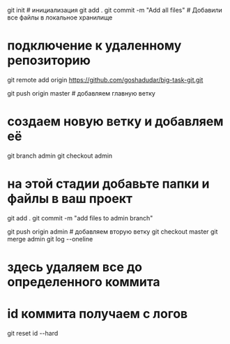 git init # инициализация
git add .
git commit -m "Add all files" # Добавили все файлы в локальное хранилище

# подключение к удаленному репозиторию
git remote add origin https://github.com/goshadudar/big-task-git.git

git push origin master # добавляем главную ветку

# создаем новую ветку и добавляем её
git branch admin
git checkout admin

# на этой стадии добавьте папки и файлы в ваш проект

git add .
git commit -m "add files to admin branch"

git push origin admin # добавляем вторую ветку
git checkout master
git merge admin
git log --oneline

# здесь удаляем все до определенного коммита
# id коммита получаем с логов
git reset id --hard
